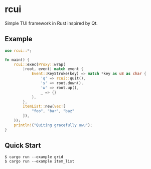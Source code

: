 # rcui

Simple TUI framework in Rust inspired by Qt.

## Example

```rust
use rcui::*;

fn main() {
    rcui::exec(Proxy::wrap(
        |root, event| match event {
            Event::KeyStroke(key) => match *key as u8 as char {
                'q' => rcui::quit(),
                's' => root.down(),
                'w' => root.up(),
                _ => {}
            },
        },
        ItemList::new(vec![
            "foo", "bar", "baz"
        ]),
    ));
    println!("Quiting gracefully uwu");
}
```

## Quick Start

```console
$ cargo run --example grid
$ cargo run --example item_list
```
